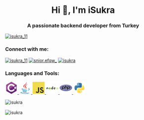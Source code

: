 <h1 align="center">Hi 👋, I'm iSukra</h1>
<h3 align="center">A passionate backend developer from Turkey</h3>

<p align="left"> <a href="https://twitter.com/isukra_11" target="blank"><img src="https://img.shields.io/twitter/follow/isukra_11?logo=twitter&style=for-the-badge" alt="isukra_11" /></a> </p>

<h3 align="left">Connect with me:</h3>
<p align="left">
<a href="https://twitter.com/isukra_11" target="blank"><img align="center" src="https://raw.githubusercontent.com/rahuldkjain/github-profile-readme-generator/master/src/images/icons/Social/twitter.svg" alt="isukra_11" height="30" width="40" /></a>
<a href="https://instagram.com/snior.efqw_" target="blank"><img align="center" src="https://raw.githubusercontent.com/rahuldkjain/github-profile-readme-generator/master/src/images/icons/Social/instagram.svg" alt="snior.efqw_" height="30" width="40" /></a>
<a href="https://discord.gg/isukra" target="blank"><img align="center" src="https://raw.githubusercontent.com/rahuldkjain/github-profile-readme-generator/master/src/images/icons/Social/discord.svg" alt="isukra" height="30" width="40" /></a>
</p>

<h3 align="left">Languages and Tools:</h3>
<p align="left"> <a href="https://www.w3schools.com/cs/" target="_blank" rel="noreferrer"> <img src="https://raw.githubusercontent.com/devicons/devicon/master/icons/csharp/csharp-original.svg" alt="csharp" width="40" height="40"/> </a> <a href="https://www.java.com" target="_blank" rel="noreferrer"> <img src="https://raw.githubusercontent.com/devicons/devicon/master/icons/java/java-original.svg" alt="java" width="40" height="40"/> </a> <a href="https://developer.mozilla.org/en-US/docs/Web/JavaScript" target="_blank" rel="noreferrer"> <img src="https://raw.githubusercontent.com/devicons/devicon/master/icons/javascript/javascript-original.svg" alt="javascript" width="40" height="40"/> </a> <a href="https://nodejs.org" target="_blank" rel="noreferrer"> <img src="https://raw.githubusercontent.com/devicons/devicon/master/icons/nodejs/nodejs-original-wordmark.svg" alt="nodejs" width="40" height="40"/> </a> <a href="https://www.php.net" target="_blank" rel="noreferrer"> <img src="https://raw.githubusercontent.com/devicons/devicon/master/icons/php/php-original.svg" alt="php" width="40" height="40"/> </a> <a href="https://www.python.org" target="_blank" rel="noreferrer"> <img src="https://raw.githubusercontent.com/devicons/devicon/master/icons/python/python-original.svg" alt="python" width="40" height="40"/> </a> </p>

<p><img align="center" src="https://github-readme-stats.vercel.app/api/top-langs?username=isukra&show_icons=true&locale=en&layout=compact" alt="isukra" /></p>

<p><img align="center" src="https://github-readme-streak-stats.herokuapp.com/?user=isukra&" alt="isukra" /></p>
